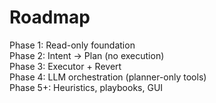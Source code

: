 ﻿# Roadmap

Phase 1: Read-only foundation  
Phase 2: Intent → Plan (no execution)  
Phase 3: Executor + Revert  
Phase 4: LLM orchestration (planner-only tools)  
Phase 5+: Heuristics, playbooks, GUI
